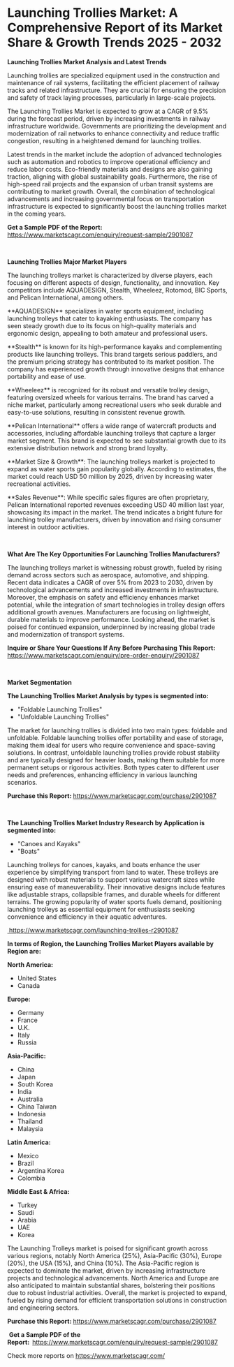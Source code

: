 <p><h1>Launching Trollies Market: A Comprehensive Report of its Market Share & Growth Trends 2025 - 2032</h1></p><p><strong>Launching Trollies Market Analysis and Latest Trends</strong></p>
<p><p>Launching trollies are specialized equipment used in the construction and maintenance of rail systems, facilitating the efficient placement of railway tracks and related infrastructure. They are crucial for ensuring the precision and safety of track laying processes, particularly in large-scale projects.</p><p>The Launching Trollies Market is expected to grow at a CAGR of 9.5% during the forecast period, driven by increasing investments in railway infrastructure worldwide. Governments are prioritizing the development and modernization of rail networks to enhance connectivity and reduce traffic congestion, resulting in a heightened demand for launching trollies. </p><p>Latest trends in the market include the adoption of advanced technologies such as automation and robotics to improve operational efficiency and reduce labor costs. Eco-friendly materials and designs are also gaining traction, aligning with global sustainability goals. Furthermore, the rise of high-speed rail projects and the expansion of urban transit systems are contributing to market growth. Overall, the combination of technological advancements and increasing governmental focus on transportation infrastructure is expected to significantly boost the launching trollies market in the coming years.</p></p>
<p><strong>Get a Sample PDF of the Report:&nbsp;</strong> <a href="https://www.marketscagr.com/enquiry/request-sample/2901087?utm_campaign=2462&utm_medium=2&utm_source=Github&utm_content=ia&utm_term=16032025&utm_id=launching-trollies">https://www.marketscagr.com/enquiry/request-sample/2901087</a></p>
<p>&nbsp;</p>
<p><strong>Launching Trollies Major Market Players</strong></p>
<p><p>The launching trolleys market is characterized by diverse players, each focusing on different aspects of design, functionality, and innovation. Key competitors include AQUADESIGN, Stealth, Wheeleez, Rotomod, BIC Sports, and Pelican International, among others.</p><p>**AQUADESIGN** specializes in water sports equipment, including launching trolleys that cater to kayaking enthusiasts. The company has seen steady growth due to its focus on high-quality materials and ergonomic design, appealing to both amateur and professional users.</p><p>**Stealth** is known for its high-performance kayaks and complementing products like launching trolleys. This brand targets serious paddlers, and the premium pricing strategy has contributed to its market position. The company has experienced growth through innovative designs that enhance portability and ease of use.</p><p>**Wheeleez** is recognized for its robust and versatile trolley design, featuring oversized wheels for various terrains. The brand has carved a niche market, particularly among recreational users who seek durable and easy-to-use solutions, resulting in consistent revenue growth.</p><p>**Pelican International** offers a wide range of watercraft products and accessories, including affordable launching trolleys that capture a larger market segment. This brand is expected to see substantial growth due to its extensive distribution network and strong brand loyalty.</p><p>**Market Size & Growth**: The launching trolleys market is projected to expand as water sports gain popularity globally. According to estimates, the market could reach USD 50 million by 2025, driven by increasing water recreational activities.</p><p>**Sales Revenue**: While specific sales figures are often proprietary, Pelican International reported revenues exceeding USD 40 million last year, showcasing its impact in the market. The trend indicates a bright future for launching trolley manufacturers, driven by innovation and rising consumer interest in outdoor activities.</p></p>
<p>&nbsp;</p>
<p><strong>What Are The Key Opportunities For Launching Trollies Manufacturers?</strong></p>
<p><p>The launching trolleys market is witnessing robust growth, fueled by rising demand across sectors such as aerospace, automotive, and shipping. Recent data indicates a CAGR of over 5% from 2023 to 2030, driven by technological advancements and increased investments in infrastructure. Moreover, the emphasis on safety and efficiency enhances market potential, while the integration of smart technologies in trolley design offers additional growth avenues. Manufacturers are focusing on lightweight, durable materials to improve performance. Looking ahead, the market is poised for continued expansion, underpinned by increasing global trade and modernization of transport systems.</p></p>
<p><strong>Inquire or Share Your Questions If Any Before Purchasing This Report:</strong> <a href="https://www.marketscagr.com/enquiry/pre-order-enquiry/2901087?utm_campaign=2462&utm_medium=2&utm_source=Github&utm_content=ia&utm_term=16032025&utm_id=launching-trollies">https://www.marketscagr.com/enquiry/pre-order-enquiry/2901087</a></p>
<p>&nbsp;</p>
<p><strong>Market Segmentation</strong></p>
<p><strong>The Launching Trollies Market Analysis by types is segmented into:</strong></p>
<p><ul><li>"Foldable Launching Trollies"</li><li>"Unfoldable Launching Trollies"</li></ul></p>
<p><p>The market for launching trollies is divided into two main types: foldable and unfoldable. Foldable launching trollies offer portability and ease of storage, making them ideal for users who require convenience and space-saving solutions. In contrast, unfoldable launching trollies provide robust stability and are typically designed for heavier loads, making them suitable for more permanent setups or rigorous activities. Both types cater to different user needs and preferences, enhancing efficiency in various launching scenarios.</p></p>
<p><strong>Purchase this Report:&nbsp;</strong><a href="https://www.marketscagr.com/purchase/2901087?utm_campaign=2462&utm_medium=2&utm_source=Github&utm_content=ia&utm_term=16032025&utm_id=launching-trollies">https://www.marketscagr.com/purchase/2901087</a></p>
<p>&nbsp;</p>
<p><strong>The Launching Trollies Market Industry Research by Application is segmented into:</strong></p>
<p><ul><li>"Canoes and Kayaks"</li><li>"Boats"</li></ul></p>
<p><p>Launching trolleys for canoes, kayaks, and boats enhance the user experience by simplifying transport from land to water. These trolleys are designed with robust materials to support various watercraft sizes while ensuring ease of maneuverability. Their innovative designs include features like adjustable straps, collapsible frames, and durable wheels for different terrains. The growing popularity of water sports fuels demand, positioning launching trolleys as essential equipment for enthusiasts seeking convenience and efficiency in their aquatic adventures.</p></p>
<p><a href="https://www.marketscagr.com/launching-trollies-r2901087?utm_campaign=2462&utm_medium=2&utm_source=Github&utm_content=ia&utm_term=16032025&utm_id=launching-trollies">&nbsp;https://www.marketscagr.com/launching-trollies-r2901087</a></p>
<p><strong>In terms of Region, the Launching Trollies Market Players available by Region are:</strong></p>
<p>
    <p> <strong> North America: </strong>
        <ul>
            <li>United States</li>
            <li>Canada</li>
        </ul>
        </p> 
    <p> <strong> Europe: </strong>
        <ul>
            <li>Germany</li>
            <li>France</li>
            <li>U.K.</li>
            <li>Italy</li>
            <li>Russia</li>
        </ul>
        </p> 
    <p> <strong> Asia-Pacific: </strong>
        <ul>
            <li>China</li>
            <li>Japan</li>
            <li>South Korea</li>
            <li>India</li>
            <li>Australia</li>
            <li>China Taiwan</li>
            <li>Indonesia</li>
            <li>Thailand</li>
            <li>Malaysia</li>
        </ul>
        </p> 
    <p> <strong> Latin America: </strong>
        <ul>
            <li>Mexico</li>
            <li>Brazil</li>
            <li>Argentina Korea</li>
            <li>Colombia</li>
        </ul>
        </p> 
    <p> <strong> Middle East & Africa: </strong>
        <ul>
            <li>Turkey</li>
            <li>Saudi</li>
            <li>Arabia</li>
            <li>UAE</li>
            <li>Korea</li>
        </ul>
    </p>
    </p>
<p><p>The Launching Trolleys market is poised for significant growth across various regions, notably North America (25%), Asia-Pacific (30%), Europe (20%), the USA (15%), and China (10%). The Asia-Pacific region is expected to dominate the market, driven by increasing infrastructure projects and technological advancements. North America and Europe are also anticipated to maintain substantial shares, bolstering their positions due to robust industrial activities. Overall, the market is projected to expand, fueled by rising demand for efficient transportation solutions in construction and engineering sectors.</p></p>
<p><strong>Purchase this Report: </strong><a href="https://www.marketscagr.com/purchase/2901087?utm_campaign=2462&utm_medium=2&utm_source=Github&utm_content=ia&utm_term=16032025&utm_id=launching-trollies">https://www.marketscagr.com/purchase/2901087</a></p>
<p>&nbsp;<strong>Get a Sample PDF of the Report:&nbsp;&nbsp;</strong><a href="https://www.marketscagr.com/enquiry/request-sample/2901087?utm_campaign=2462&utm_medium=2&utm_source=Github&utm_content=ia&utm_term=16032025&utm_id=launching-trollies">https://www.marketscagr.com/enquiry/request-sample/2901087</a></p>
<p><strong></strong></p>
<p>Check more reports on <a href="https://www.marketscagr.com/?utm_campaign=2462&utm_medium=2&utm_source=Github&utm_content=ia&utm_term=16032025&utm_id=launching-trollies">https://www.marketscagr.com/</a></p>